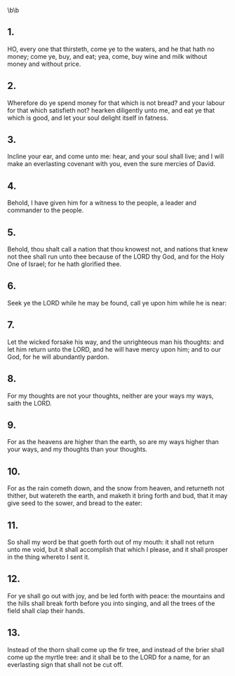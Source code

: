 \b\b
## 1.
HO, every one that thirsteth, come ye to the waters, and he that hath no money; come ye, buy, and eat; yea, come, buy wine and milk without money and without price.
## 2.
Wherefore do ye spend money for that which is not bread?  and your labour for that which satisfieth not?  hearken diligently unto me, and eat ye that which is good, and let your soul delight itself in fatness.
## 3.
Incline your ear, and come unto me: hear, and your soul shall live; and I will make an everlasting covenant with you, even the sure mercies of David.
## 4.
Behold, I have given him for a witness to the people, a leader and commander to the people.
## 5.
Behold, thou shalt call a nation that thou knowest not, and nations that knew not thee shall run unto thee because of the LORD thy God, and for the Holy One of Israel; for he hath glorified thee.
## 6.
Seek ye the LORD while he may be found, call ye upon him while he is near:
## 7.
Let the wicked forsake his way, and the unrighteous man his thoughts: and let him return unto the LORD, and he will have mercy upon him; and to our God, for he will abundantly pardon.
## 8.
For my thoughts are not your thoughts, neither are your ways my ways, saith the LORD.
## 9.
For as the heavens are higher than the earth, so are my ways higher than your ways, and my thoughts than your thoughts.
## 10.
For as the rain cometh down, and the snow from heaven, and returneth not thither, but watereth the earth, and maketh it bring forth and bud, that it may give seed to the sower, and bread to the eater:
## 11.
So shall my word be that goeth forth out of my mouth: it shall not return unto me void, but it shall accomplish that which I please, and it shall prosper in the thing whereto I sent it.
## 12.
For ye shall go out with joy, and be led forth with peace: the mountains and the hills shall break forth before you into singing, and all the trees of the field shall clap their hands.
## 13.
Instead of the thorn shall come up the fir tree, and instead of the brier shall come up the myrtle tree: and it shall be to the LORD for a name, for an everlasting sign that shall not be cut off.

